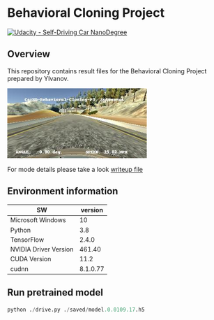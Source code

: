 # Behavioral Cloning Project

[![Udacity - Self-Driving Car NanoDegree](https://s3.amazonaws.com/udacity-sdc/github/shield-carnd.svg)](http://www.udacity.com/drive)

## Overview
This repository contains result files for the Behavioral Cloning Project prepared by YIvanov.

![sample output](./images/2021_02_07_13_30_00_780.jpg)

For mode details please take a look [writeup file](./writeup_yivanov.md)


## Environment information

| SW | version |
|------|------|
|Microsoft Windows| 10 |
|Python | 3.8 |
|TensorFlow | 2.4.0 |
|NVIDIA Driver Version | 461.40 |      
|CUDA Version | 11.2 |
|cudnn|8.1.0.77|

## Run pretrained model
```python
python ./drive.py ./saved/model.0.0109.17.h5
```
